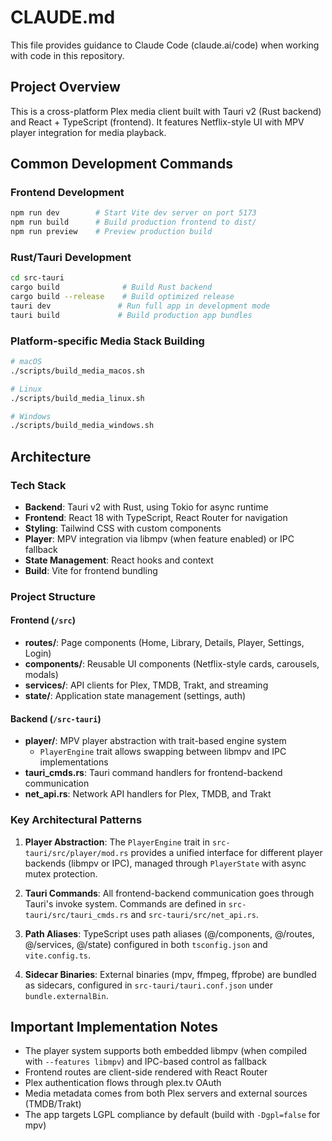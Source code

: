 # CLAUDE.md

This file provides guidance to Claude Code (claude.ai/code) when working with code in this repository.

## Project Overview

This is a cross-platform Plex media client built with Tauri v2 (Rust backend) and React + TypeScript (frontend). It features Netflix-style UI with MPV player integration for media playback.

## Common Development Commands

### Frontend Development
```bash
npm run dev        # Start Vite dev server on port 5173
npm run build      # Build production frontend to dist/
npm run preview    # Preview production build
```

### Rust/Tauri Development
```bash
cd src-tauri
cargo build              # Build Rust backend
cargo build --release    # Build optimized release
tauri dev               # Run full app in development mode
tauri build             # Build production app bundles
```

### Platform-specific Media Stack Building
```bash
# macOS
./scripts/build_media_macos.sh

# Linux  
./scripts/build_media_linux.sh

# Windows
./scripts/build_media_windows.sh
```

## Architecture

### Tech Stack
- **Backend**: Tauri v2 with Rust, using Tokio for async runtime
- **Frontend**: React 18 with TypeScript, React Router for navigation
- **Styling**: Tailwind CSS with custom components
- **Player**: MPV integration via libmpv (when feature enabled) or IPC fallback
- **State Management**: React hooks and context
- **Build**: Vite for frontend bundling

### Project Structure

#### Frontend (`/src`)
- **routes/**: Page components (Home, Library, Details, Player, Settings, Login)
- **components/**: Reusable UI components (Netflix-style cards, carousels, modals)
- **services/**: API clients for Plex, TMDB, Trakt, and streaming
- **state/**: Application state management (settings, auth)

#### Backend (`/src-tauri`)
- **player/**: MPV player abstraction with trait-based engine system
  - `PlayerEngine` trait allows swapping between libmpv and IPC implementations
- **tauri_cmds.rs**: Tauri command handlers for frontend-backend communication
- **net_api.rs**: Network API handlers for Plex, TMDB, and Trakt

### Key Architectural Patterns

1. **Player Abstraction**: The `PlayerEngine` trait in `src-tauri/src/player/mod.rs` provides a unified interface for different player backends (libmpv or IPC), managed through `PlayerState` with async mutex protection.

2. **Tauri Commands**: All frontend-backend communication goes through Tauri's invoke system. Commands are defined in `src-tauri/src/tauri_cmds.rs` and `src-tauri/src/net_api.rs`.

3. **Path Aliases**: TypeScript uses path aliases (@/components, @/routes, @/services, @/state) configured in both `tsconfig.json` and `vite.config.ts`.

4. **Sidecar Binaries**: External binaries (mpv, ffmpeg, ffprobe) are bundled as sidecars, configured in `src-tauri/tauri.conf.json` under `bundle.externalBin`.

## Important Implementation Notes

- The player system supports both embedded libmpv (when compiled with `--features libmpv`) and IPC-based control as fallback
- Frontend routes are client-side rendered with React Router
- Plex authentication flows through plex.tv OAuth
- Media metadata comes from both Plex servers and external sources (TMDB/Trakt)
- The app targets LGPL compliance by default (build with `-Dgpl=false` for mpv)